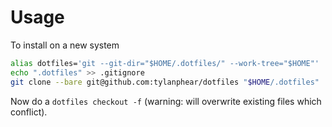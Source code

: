 # Usage

To install on a new system
```sh
alias dotfiles='git --git-dir="$HOME/.dotfiles/" --work-tree="$HOME"'
echo ".dotfiles" >> .gitignore
git clone --bare git@github.com:tylanphear/dotfiles "$HOME/.dotfiles"
```

Now do a `dotfiles checkout -f` (warning: will overwrite existing files which conflict).
